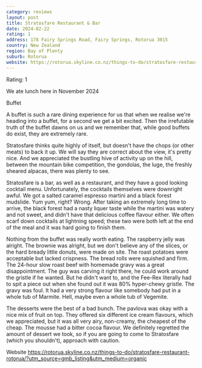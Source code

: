```yaml
---
category: reviews
layout: post
title: Stratosfare Restaurant & Bar
date: 2024-02-22
rating: 1
address: 178 Fairy Springs Road, Fairy Springs, Rotorua 3015
country: New Zealand
region: Bay of Plenty
suburb: Rotorua
website: https://rotorua.skyline.co.nz/things-to-do/stratosfare-restaurant-rotorua/?utm_source=gmb_listing&utm_medium=organic
---
```

Rating: 1

We ate lunch here in November 2024

Buffet

A buffet is such a rare dining experience for us that when we realise we're heading into a buffet, for a second we get a bit excited. Then the irrefutable truth of the buffet dawns on us and we remember that, while good buffets do exist, they are extremely rare. 

Stratosfare thinks quite highly of itself, but doesn't have the chops (or other meats) to back it up. We will say they are correct about the view, it's pretty nice. And we appreciated the bustling hive of activity up on the hill, between the mountain bike competition, the gondolas, the luge, the freshly sheared alpacas, there was plenty to see. 

Stratosfare is a bar, as well as a restaurant, and they have a good looking cocktail menu. Unfortunately, the cocktails themselves were downright awful. We got a salted caramel espresso martini and a black forest mudslide. Yum yum, right? Wrong. After taking an extremely long time to arrive, the black forest had a nasty liquer taste while the martini was watery and not sweet, and didn't have that delicious coffee flavour either. We often scarf down cocktails at lightning speed; these two were both left at the end of the meal and it was hard going to finish them. 

Nothing from the buffet was really worth eating. The raspberry jelly was alright. The brownie was alright, but we don't believe any of the slices, or the hard bready little donuts, were made on site. The roast potatoes were acceptable but lacked crispness. The bread rolls were squished and firm. The 24-hour slow roast beef with homemade gravy was a great disappointment. The guy was carving it right there, he could work around the gristle if he wanted. But he didn't want to, and the Fee-Rex literally had to spit a piece out when she found out it was 80% hyper-chewy gristle. The gravy was foul. It had a very strong flavour like somebody had put in a whole tub of Marmite. Hell, maybe even a whole tub of Vegemite. 

The desserts were the best of a bad bunch. The pavlova was okay with a nice mix of fruit on top. They offered six different ice cream flavours, which we appreciated, but it was all very airy, non-creamy, the cheapest of the cheap. The mousse had a bitter cocoa flavour. We definitely regretted the amount of dessert we took, so if you are going to come to Stratosfare (which you shouldn't), approach with caution. 

Website https://rotorua.skyline.co.nz/things-to-do/stratosfare-restaurant-rotorua/?utm_source=gmb_listing&utm_medium=organic